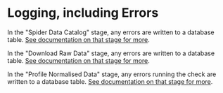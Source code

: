 # Logging, including Errors

In the "Spider Data Catalog" stage, any errors are written to a database table. 
[See documentation on that stage for more](stage/spider-data-catalog.md).

In the "Download Raw Data" stage, any errors are written to a database table. 
[See documentation on that stage for more](stage/download-raw-data.md).

In the "Profile Normalised Data" stage, any errors running the check are written to a database table. 
[See documentation on that stage for more](stage/profile-normalised-data.md).
